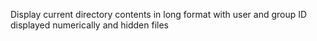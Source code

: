 Display current directory contents in long format with user and group ID displayed numerically and hidden files
